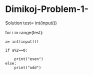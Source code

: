 # Dimikoj-Problem-1-
Solution
test= int(input())

for i in range(test):
    
    a= int(input())
    
    if a%2==0:
        
        print("even")
    else:
        print("odd")
